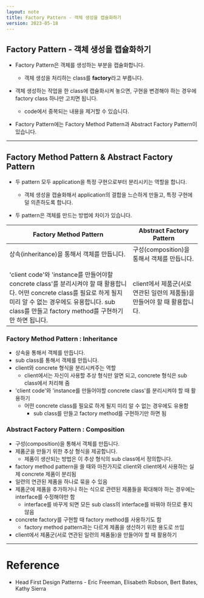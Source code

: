 ```yaml
---
layout: note
title: Factory Pattern - 객체 생성을 캡슐화하기
version: 2023-05-18
---
```





## Factory Pattern - 객체 생성을 캡슐화하기

- Factory Pattern은 객체를 생성하는 부분을 캡슐화합니다.
    - 객체 생성을 처리하는 class를 **factory**라고 부릅니다.

- 객체 생성하는 작업을 한 class에 캡슐화시켜 놓으면, 구현을 변경해야 하는 경우에 factory class 하나만 고치면 됩니다.
    - code에서 중복되는 내용을 제거할 수 있습니다.

- Factory Pattern에는 Factory Method Pattern과 Abstract Factory Pattern이 있습니다.




---




## Factory Method Pattern & Abstract Factory Pattern

- 두 pattern 모두 application을 특정 구현으로부터 분리시키는 역할을 합니다.
    - 객체 생성을 캡슐화해서 application의 결합을 느슨하게 만들고, 특정 구현에 덜 의존하도록 합니다.

- 두 pattern은 객체를 만드는 방법에 차이가 있습니다.


| Factory Method Pattern | Abstract Factory Pattern |
| - | - |
| 상속(inheritance)을 통해서 객체를 만듭니다. | 구성(composition)을 통해서 객체를 만듭니다. |
|  |  |
|  |  |
| 'client code'와 'instance를 만들어야할 concrete class'를 분리시켜야 할 때 활용합니다. 어떤 concrete class를 필요로 하게 될지 미리 알 수 없는 경우에도 유용합니다. sub class를 만들고 factory method를 구현하기만 하면 됩니다. | client에서 제품군(서로 연관된 일련의 제품들)을 만들어야 할 때 활용합니다. |


### Factory Method Pattern : Inheritance

- 상속을 통해서 객체를 만듭니다.
- sub class를 통해서 객체를 만듭니다.
- client와 concrete 형식을 분리시켜주는 역할
    - client에서는 자신이 사용할 추상 형식만 알면 되고, concrete 형식은 sub class에서 처리해 줌
- 'client code'와 'instance를 만들어야할 concrete class'를 분리시켜야 할 때 활용하기
    - 어떤 concrete class를 필요로 하게 될지 미리 알 수 없는 경우에도 유용함
        - sub class를 만들고 factory method를 구현하기만 하면 됨


### Abstract Factory Pattern : Composition

- 구성(composition)을 통해서 객체를 만듭니다.
- 제품군을 만들기 위한 추상 형식을 제공합니다.
    - 제품이 생산되는 방법은 이 추상 형식의 sub class에서 정의합니다.
- factory method pattern을 쓸 때와 마찬가지로 client와 client에서 사용하는 실제 concrete 제품이 분리됨
- 일련의 연관된 제품을 하나로 묶을 수 있음
- 제품군에 제품을 추가하거나 하는 식으로 관련된 제품들을 확대해야 하는 경우에는 interface를 수정해야만 함
    - interface를 바꾸게 되면 모든 sub class의 interface를 바꿔야 하므로 좋지 않음
- concrete factory를 구현할 때 factory method를 사용하기도 함
    - factory method pattern과는 다르게 제품을 생산하기 위한 용도로 쓰임
- client에서 제품군(서로 연관된 일련의 제품들)을 만들어야 할 때 활용하기




---




# Reference

- Head First Design Patterns - Eric Freeman, Elisabeth Robson, Bert Bates, Kathy Sierra
